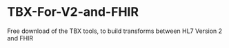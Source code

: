 # TBX-For-V2-and-FHIR
Free download of the TBX tools, to build transforms between HL7 Version 2 and FHIR
